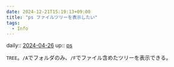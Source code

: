 ```yaml
---
date: 2024-12-21T15:19:13+09:00
title: "ps ファイルツリーを表示したい"
tags:
  - Info
---
```


daily:: [2024-04-26](/Daily_Note/2024-04-26.md)
up:: [ps](../Bar/App/PowerShell_and_Command-Line.md)

`TREE`。`/A`でフォルダのみ、`/F`でファイル含めたツリーを表示できる。